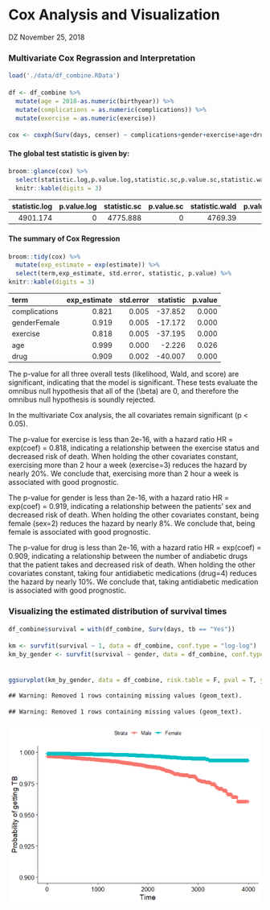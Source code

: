 Cox Analysis and Visualization
================
DZ
November 25, 2018

### Multivariate Cox Regrassion and Interpretation

``` r
load('./data/df_combine.RData')

df <- df_combine %>% 
  mutate(age = 2018-as.numeric(birthyear)) %>% 
  mutate(complications = as.numeric(complications)) %>% 
  mutate(exercise = as.numeric(exercise))

cox <- coxph(Surv(days, censer) ~ complications+gender+exercise+age+drug, data =df)
```

#### The global test statistic is given by:

``` r
broom::glance(cox) %>%
  select(statistic.log,p.value.log,statistic.sc,p.value.sc,statistic.wald,p.value.wald,r.squared) %>% 
  knitr::kable(digits = 3)
```

| statistic.log | p.value.log | statistic.sc | p.value.sc | statistic.wald | p.value.wald | r.squared |
| ------------: | ----------: | -----------: | ---------: | -------------: | -----------: | --------: |
|      4901.174 |           0 |     4775.888 |          0 |        4769.39 |            0 |     0.028 |

#### The summary of Cox Regression

``` r
broom::tidy(cox) %>% 
  mutate(exp_estimate = exp(estimate)) %>% 
  select(term,exp_estimate, std.error, statistic, p.value) %>% 
knitr::kable(digits = 3)
```

| term          | exp\_estimate | std.error | statistic | p.value |
| :------------ | ------------: | --------: | --------: | ------: |
| complications |         0.821 |     0.005 |  \-37.852 |   0.000 |
| genderFemale  |         0.919 |     0.005 |  \-17.172 |   0.000 |
| exercise      |         0.818 |     0.005 |  \-37.195 |   0.000 |
| age           |         0.999 |     0.000 |   \-2.226 |   0.026 |
| drug          |         0.909 |     0.002 |  \-40.007 |   0.000 |

The p-value for all three overall tests (likelihood, Wald, and score)
are significant, indicating that the model is significant. These tests
evaluate the omnibus null hypothesis that all of the \(\beta\) are 0,
and therefore the omnibus null hypothesis is soundly rejected.

In the multivariate Cox analysis, the all covariates remain significant
(p \< 0.05).

The p-value for exercise is less than 2e-16, with a hazard ratio HR =
exp(coef) = 0.818, indicating a relationship between the exercise status
and decreased risk of death. When holding the other covariates constant,
exercising more than 2 hour a week (exercise=3) reduces the hazard by
nearly 20%. We conclude that, exercising more than 2 hour a week is
associated with good prognostic.

The p-value for gender is less than 2e-16, with a hazard ratio HR =
exp(coef) = 0.919, indicating a relationship between the patients’ sex
and decreased risk of death. When holding the other covariates constant,
being female (sex=2) reduces the hazard by nearly 8%. We conclude that,
being female is associated with good prognostic.

The p-value for drug is less than 2e-16, with a hazard ratio HR =
exp(coef) = 0.909, indicating a relationship between the number of
andiabetic drugs that the patient takes and decreased risk of death.
When holding the other covariates constant, taking four antidiabetic
medications (drug=4) reduces the hazard by nearly 10%. We conclude that,
taking antidiabetic medication is associated with good prognostic.

### Visualizing the estimated distribution of survival times

``` r
df_combine$survival = with(df_combine, Surv(days, tb == "Yes"))

km <- survfit(survival ~ 1, data = df_combine, conf.type = "log-log")
km_by_gender <- survfit(survival ~ gender, data = df_combine, conf.type = "log-log")


ggsurvplot(km_by_gender, data = df_combine, risk.table = F, pval = T, ylab = "Probability of getting TB", ylim = c(0.9, 1.0), legend.labs = c("Male", "Female"))
```

    ## Warning: Removed 1 rows containing missing values (geom_text).
    
    ## Warning: Removed 1 rows containing missing values (geom_text).

![](cox_analysis_visualiztaion_files/figure-gfm/unnamed-chunk-4-1.png)<!-- -->
